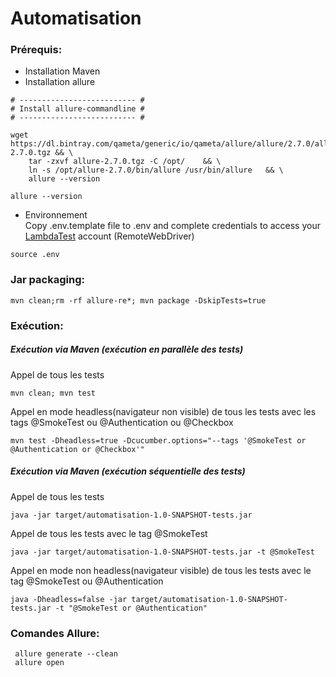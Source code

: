 # Automatisation

### Prérequis: 

- Installation Maven
- Installation allure 
```
# -------------------------- #
# Install allure-commandline #
# -------------------------- #

wget https://dl.bintray.com/qameta/generic/io/qameta/allure/allure/2.7.0/allure-2.7.0.tgz && \
    tar -zxvf allure-2.7.0.tgz -C /opt/    && \
    ln -s /opt/allure-2.7.0/bin/allure /usr/bin/allure   && \
    allure --version 

allure --version 
```
- Environnement \
Copy .env.template file to .env and complete credentials to access your [LambdaTest](https://accounts.lambdatest.com/) account (RemoteWebDriver)
```
source .env
```
### Jar packaging:
```
mvn clean;rm -rf allure-re*; mvn package -DskipTests=true
```
### Exécution:
##### Exécution via Maven (exécution en parallèle des tests)
Appel de tous les tests
```
mvn clean; mvn test
```
Appel en mode headless(navigateur non visible) de tous les tests avec les tags @SmokeTest ou @Authentication ou @Checkbox
```
mvn test -Dheadless=true -Dcucumber.options="--tags '@SmokeTest or @Authentication or @Checkbox'"
```
##### Exécution via Maven (exécution séquentielle des tests)
Appel de tous les tests
```
java -jar target/automatisation-1.0-SNAPSHOT-tests.jar
```
Appel de tous les tests avec le tag @SmokeTest
```
java -jar target/automatisation-1.0-SNAPSHOT-tests.jar -t @SmokeTest
```
Appel en mode non headless(navigateur visible) de tous les tests avec le tag @SmokeTest ou @Authentication
```
java -Dheadless=false -jar target/automatisation-1.0-SNAPSHOT-tests.jar -t "@SmokeTest or @Authentication"
```
### Comandes Allure:
```
 allure generate --clean
 allure open
```
